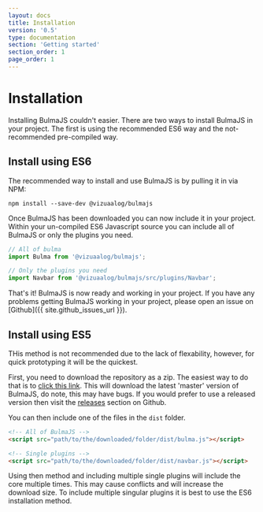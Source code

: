 ```yaml
---
layout: docs
title: Installation
version: '0.5'
type: documentation
section: 'Getting started'
section_order: 1
page_order: 1
---
```


# Installation
Installing BulmaJS couldn't easier. There are two ways to install BulmaJS in your project. The first is using the recommended ES6 way and the not-recommended pre-compiled way.

## Install using ES6
The recommended way to install and use BulmaJS is by pulling it in via NPM:

```shell
npm install --save-dev @vizuaalog/bulmajs
```

Once BulmaJS has been downloaded you can now include it in your project. Within your un-compiled ES6 Javascript source you can include all of BulmaJS or only the plugins you need.

```javascript
// All of bulma
import Bulma from '@vizuaalog/bulmajs';

// Only the plugins you need
import Navbar from '@vizuaalog/bulmajs/src/plugins/Navbar';
```

That's it! BulmaJS is now ready and working in your project. If you have any problems getting BulmaJS working in your project, please open an issue on [Github]({{ site.github_issues_url }}).

## Install using ES5
THis method is not recommended due to the lack of flexability, however, for quick prototyping it will be the quickest.

First, you need to download the repository as a zip. The easiest way to do that is to [click this link](https://github.com/VizuaaLOG/BulmaJS/archive/master.zip). This will download the latest 'master' version of BulmaJS, do note, this may have bugs. If you would prefer to use a released version then visit the [releases](https://github.com/VizuaaLOG/BulmaJS/releases) section on Github.

You can then include one of the files in the `dist` folder.

```html
<!-- All of BulmaJS -->
<script src="path/to/the/downloaded/folder/dist/bulma.js"></script>

<!-- Single plugins -->
<script src="path/to/the/downloaded/folder/dist/navbar.js"></script>
```

<div class="notification is-info">
    Using then method and including multiple single plugins will include the core multiple times. This may cause conflicts and will increase the download size. To include multiple singular plugins it is best to use the ES6 installation method.
</div>
